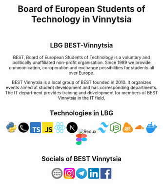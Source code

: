 <header align="center">
    <h1 align="center"> Board of European Students of Technology in Vinnytsia </h1>
</header>

<section align="center">
    <h1>LBG BEST-Vinnytsia</h1>
    <p>
        BEST, Board of European Students of Technology is a voluntary and politically unaffiliated non-profit
        organisation.
        Since 1989 we provide communication, co-operation and exchange possibilities for students all over Europe.
    </p>
    <p>
        BEST Vinnytsia is a local group of BEST founded in 2010.
        It organizes events aimed at student development and has corresponding departments.
        The IT department provides training and development for members of BEST Vinnytsia in the IT field.
    </p>
</section>

<section align="center">
    <h1>Technologies in LBG</h1>
    <div>
        <img width="36" height="36" src="./assets/python.png" alt="Python"/>
        <img width="36" height="36" src="./assets/flask.png" alt="Flask"/>
        <img width="36" height="36" src="./assets/ts.svg" alt="TypeScript"/>
        <img width="36" height="36" src="./assets/js.svg" alt="JavaScript"/>
        <img width="36" height="36" src="./assets/react.svg" alt="React.js"/>
        <img width="36" height="36" src="./assets/next.svg" alt="Next.js"/>
        <img width="36" height="36" src="./assets/redux.svg" alt="Redux"/>
        <img width="36" height="36" src="./assets/tailwind.svg" alt="Tailwind"/>
        <img width="36" height="36" src="./assets/node.svg" alt="Node.js"/>
        <img width="36" height="36" src="./assets/aws.svg" alt="AWS"/>
        <img width="36" height="36" src="./assets/cloudflare.svg" alt="Cloudflare"/>
        <img width="36" height="36" src="./assets/docker.svg" alt="Docker"/>
        <img width="36" height="36" src="./assets/figma.svg" alt="Figma"/>
    </div>
</section>

<section align="center">
    <h1>Socials of BEST Vinnytsia</h1>
    <div>
        <a style="text-decoration: none" href="https://BEST-Vinnytsia.org" target="_blank">
            <img width="36" height="36" src="./assets/website.svg" alt="BEST-Vinnytsia.org"/>
        </a>
        <a style="text-decoration: none" href="https://www.instagram.com/bestvinnytsia" target="_blank">
            <img width="36" height="36" src="./assets/instagram.svg" alt="instagram"/>
        </a>
        <a style="text-decoration: none" href="https://t.me/bestvinnytsia" target="_blank">
            <img width="36" height="36" src="./assets/telegram.svg" alt="telegram"/>
        </a>
        <a style="text-decoration: none" href="https://www.linkedin.com/company/best-vinnytsia" target="_blank">
            <img width="36" height="36" src="./assets/linkedin.svg" alt="linkedin"/>
        </a>
        <a style="text-decoration: none" href="https://www.facebook.com/best.vinnytsia.org" target="_blank">
            <img width="36" height="36" src="./assets/facebook.svg" alt="facebook"/>
        </a>
    </div>
</section>
